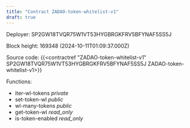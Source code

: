 ```yaml
---
title: "Contract ZADAO-token-whitelist-v1"
draft: true
---
```

Deployer: SP2GW18TVQR75W1VT53HYGBRGKFRV5BFYNAF5SS5J


 



Block height: 169348 (2024-10-11T01:09:37.000Z)

Source code: {{<contractref "ZADAO-token-whitelist-v1" SP2GW18TVQR75W1VT53HYGBRGKFRV5BFYNAF5SS5J ZADAO-token-whitelist-v1>}}

Functions:

* iter-wl-tokens _private_
* set-token-wl _public_
* wl-many-tokens _public_
* get-token-wl _read_only_
* is-token-enabled _read_only_
